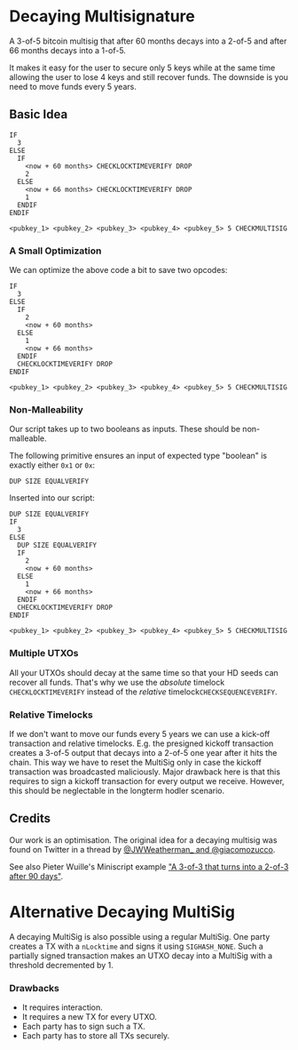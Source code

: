 # Decaying Multisignature 

A 3-of-5 bitcoin multisig that after 60 months decays into a 2-of-5 and after 66 months decays into a 1-of-5.
 
It makes it easy for the user to secure only 5 keys while at the same time allowing the user to lose 4 keys and still recover funds. The downside is you need to move funds every 5 years.

## Basic Idea
```
IF
  3
ELSE
  IF
    <now + 60 months> CHECKLOCKTIMEVERIFY DROP
    2
  ELSE
    <now + 66 months> CHECKLOCKTIMEVERIFY DROP
    1
  ENDIF
ENDIF

<pubkey_1> <pubkey_2> <pubkey_3> <pubkey_4> <pubkey_5> 5 CHECKMULTISIG
```

### A Small Optimization
We can optimize the above code a bit to save two opcodes:
```
IF
  3
ELSE
  IF
    2
    <now + 60 months>
  ELSE
    1
    <now + 66 months>
  ENDIF
  CHECKLOCKTIMEVERIFY DROP
ENDIF

<pubkey_1> <pubkey_2> <pubkey_3> <pubkey_4> <pubkey_5> 5 CHECKMULTISIG
```

### Non-Malleability 
Our script takes up to two booleans as inputs. These should be non-malleable.

The following primitive ensures an input of expected type "boolean" is exactly either `0x1` or `0x`:

```
DUP SIZE EQUALVERIFY
```

Inserted into our script:
```
DUP SIZE EQUALVERIFY
IF
  3
ELSE
  DUP SIZE EQUALVERIFY
  IF
    2
    <now + 60 months>
  ELSE
    1
    <now + 66 months>
  ENDIF
  CHECKLOCKTIMEVERIFY DROP
ENDIF

<pubkey_1> <pubkey_2> <pubkey_3> <pubkey_4> <pubkey_5> 5 CHECKMULTISIG
```


### Multiple UTXOs 
All your UTXOs should decay at the same time so that your HD seeds can recover all funds. That's why we use the *absolute* timelock `CHECKLOCKTIMEVERIFY` instead of the *relative* timelock`CHECKSEQUENCEVERIFY`.

### Relative Timelocks
If we don't want to move our funds every 5 years we can use a kick-off transaction and relative timelocks. E.g. the presigned kickoff transaction creates a 3-of-5 output that decays into a 2-of-5 one year after it hits the chain. This way we have to reset the MultiSig only in case the kickoff transaction was broadcasted maliciously. Major drawback here is that this requires to sign a kickoff transaction for every output we receive. However, this should be neglectable in the longterm hodler scenario.


## Credits 
Our work is an optimisation. The original idea for a decaying multisig was found on Twitter in a thread by [@JWWeatherman_ and @giacomozucco](https://twitter.com/JWWeatherman_/status/1249101431161774080). 

See also Pieter Wuille's Miniscript example ["A 3-of-3 that turns into a 2-of-3 after 90 days"](http://bitcoin.sipa.be/miniscript/).



# Alternative Decaying MultiSig
A decaying MultiSig is also possible using a regular MultiSig. One party creates a TX with a `nLocktime` and signs it using `SIGHASH_NONE`. Such a partially signed transaction makes an UTXO decay into a MultiSig with a threshold decremented by 1.

### Drawbacks 
- It requires interaction. 
- It requires a new TX for every UTXO. 
- Each party has to sign such a TX. 
- Each party has to store all TXs securely.
